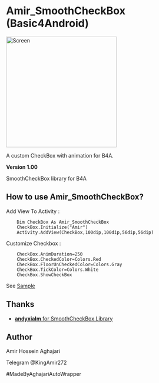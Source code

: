 # Amir_SmoothCheckBox (Basic4Android)
<img src="https://raw.githubusercontent.com/andyxialm/SmoothCheckBox/master/art/smoothcb.gif" width=300 title="Screen">

A custom CheckBox with animation for B4A. 

**Version 1.00**

SmoothCheckBox library for B4A

## How to use Amir_SmoothCheckBox?
 Add View To Activity :
```
	Dim CheckBox As Amir_SmoothCheckBox
	CheckBox.Initialize("Amir")
	Activity.AddView(CheckBox,100dip,100dip,56dip,56dip)
```
 Customize Checkbox :
```
	CheckBox.AnimDuration=250
	CheckBox.CheckedColor=Colors.Red	
	CheckBox.FloorUnCheckedColor=Colors.Gray
	CheckBox.TickColor=Colors.White
	CheckBox.ShowCheckBox
```

See [Sample](https://github.com/Aghajari/Amir_SmoothCheckBox/tree/master/Sample)

## Thanks
   - [**andyxialm** for SmoothCheckBox Library](https://github.com/andyxialm/SmoothCheckBox)
   
## Author
Amir Hossein Aghajari

Telegram @KingAmir272

#MadeByAghajariAutoWrapper

